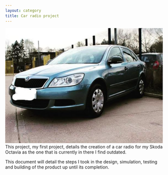 ```yaml
---
layout: category
title: Car radio project
---
```

![Car picture](Screenshot_1.png)
This project, my first project, details the creation of a car radio for my Skoda Octavia as the one that is currently in there I find outdated. 

This document will detail the steps I took in the design, simulation, testing and building of the product up until its completion.